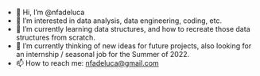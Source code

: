 - 👋 Hi, I’m @nfadeluca
- 👀 I’m interested in data analysis, data engineering, coding, etc.
- 🌱 I’m currently learning data structures, and how to recreate those data structures from scratch.
- 💞️ I’m currently thinking of new ideas for future projects, also looking for an internship / seasonal job for the Summer of 2022.
- 📫 How to reach me: nfadeluca@gmail.com

<!---
nfadeluca/nfadeluca is a ✨ special ✨ repository because its `README.md` (this file) appears on your GitHub profile.
You can click the Preview link to take a look at your changes.
--->
